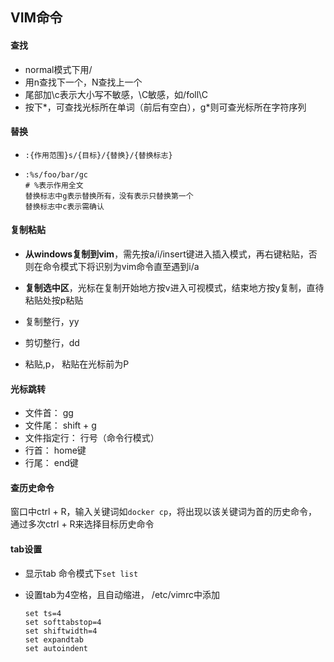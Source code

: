 ## VIM命令

#### 查找

+ normal模式下用/
+ 用n查找下一个，N查找上一个
+ 尾部加\c表示大小写不敏感，\C敏感，如/foll\C
+ 按下*，可查找光标所在单词（前后有空白），g\*则可查光标所在字符序列

#### 替换

+ ```
  :{作用范围}s/{目标}/{替换}/{替换标志}
  ```

+ ```
  :%s/foo/bar/gc 
  # %表示作用全文
  替换标志中g表示替换所有，没有表示只替换第一个
  替换标志中c表示需确认
  ```

  

#### 复制粘贴

+ **从windows复制到vim**，需先按a/i/insert键进入插入模式，再右键粘贴，否则在命令模式下将识别为vim命令直至遇到i/a

+ **复制选中区**，光标在复制开始地方按v进入可视模式，结束地方按y复制，直待粘贴处按p粘贴

+ 复制整行，yy

+ 剪切整行，dd

+ 粘贴,p， 粘贴在光标前为P

  

#### 光标跳转

+ 文件首： gg
+ 文件尾： shift + g
+ 文件指定行： 行号（命令行模式）
+ 行首： home键
+ 行尾： end键



#### 查历史命令

窗口中ctrl + R，输入关键词如`docker cp`，将出现以该关键词为首的历史命令，通过多次ctrl + R来选择目标历史命令



#### tab设置

+ 显示tab  命令模式下`set list`

+ 设置tab为4空格，且自动缩进， /etc/vimrc中添加

  ```
  set ts=4
  set softtabstop=4
  set shiftwidth=4
  set expandtab
  set autoindent
  ```

  
